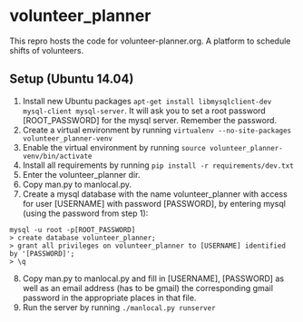 # volunteer_planner
This repro hosts the code for volunteer-planner.org. A platform to schedule shifts of volunteers.


## Setup (Ubuntu 14.04)

1. Install new Ubuntu packages `apt-get install libmysqlclient-dev mysql-client mysql-server`. It will ask you to set a root password [ROOT_PASSWORD] for the mysql server. Remember the password.
2. Create a virtual environment by running `virtualenv --no-site-packages volunteer_planner-venv`
3. Enable the virtual environment by running `source volunteer_planner-venv/bin/activate`
4. Install all requirements by running `pip install -r requirements/dev.txt`
5. Enter the volunteer_planner dir.
6. Copy man.py to manlocal.py.
7. Create a mysql database with the name volunteer_planner with access for user [USERNAME] with password [PASSWORD], by entering mysql (using the password from step 1):

```
mysql -u root -p[ROOT_PASSWORD]
> create database volunteer_planner;
> grant all privileges on volunteer_planner to [USERNAME] identified by '[PASSWORD]';
> \q
```

8. Copy man.py to manlocal.py and fill in [USERNAME], [PASSWORD]  as well as an email address (has to be gmail) the corresponding gmail password in the appropriate places in that file.
9. Run the server by running `./manlocal.py runserver`
